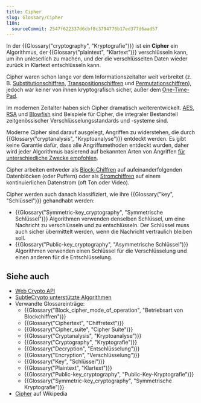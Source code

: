 ```yaml
---
title: Cipher
slug: Glossary/Cipher
l10n:
  sourceCommit: 2547f622337d6cbf8c3794776b17ed377d6aad57
---
```


In der {{Glossary("cryptography", "Kryptografie")}} ist ein **Cipher** ein Algorithmus, der {{Glossary("plaintext", "Klartext")}} verschlüsseln kann, um ihn unleserlich zu machen, und der die verschlüsselten Daten wieder zurück in Klartext entschlüsseln kann.

Cipher waren schon lange vor dem Informationszeitalter weit verbreitet (z. B. [Substitutionschiffren](https://en.wikipedia.org/wiki/Substitution_cipher), [Transpositionschiffren](https://en.wikipedia.org/wiki/Transposition_cipher) und [Permutationschiffren](https://en.wikipedia.org/wiki/Permutation_cipher)), jedoch war keiner von ihnen kryptografisch sicher, außer dem [One-Time-Pad](https://en.wikipedia.org/wiki/One-time_pad).

Im modernen Zeitalter haben sich Cipher dramatisch weiterentwickelt. [AES](https://en.wikipedia.org/wiki/Advanced_Encryption_Standard), [RSA](<https://en.wikipedia.org/wiki/RSA_(cryptosystem)>) und [Blowfish](<https://en.wikipedia.org/wiki/Blowfish_(cipher)>) sind Beispiele für Cipher, die integraler Bestandteil zeitgenössischer Verschlüsselungsstandards und -systeme sind.

Moderne Cipher sind darauf ausgelegt, Angriffen zu widerstehen, die durch {{Glossary("cryptanalysis", "Kryptoanalyse")}} entdeckt werden. Es gibt keine Garantie dafür, dass alle Angriffsmethoden entdeckt wurden, daher wird jeder Algorithmus basierend auf bekannten Arten von Angriffen [für unterschiedliche Zwecke empfohlen](/de/docs/Web/API/SubtleCrypto#supported_algorithms).

Cipher arbeiten entweder als [Block-Chiffren](https://en.wikipedia.org/wiki/Block_cipher) auf aufeinanderfolgenden Datenblöcken (oder Puffern) oder als [Stromchiffren](https://en.wikipedia.org/wiki/Stream_cipher) auf einem kontinuierlichen Datenstrom (oft Ton oder Video).

Cipher werden auch danach klassifiziert, wie ihre {{Glossary("key", "Schlüssel")}} gehandhabt werden:

- {{Glossary("Symmetric-key_cryptography", "Symmetrische Schlüssel")}} Algorithmen verwenden denselben Schlüssel, um eine Nachricht zu verschlüsseln und zu entschlüsseln. Der Schlüssel muss auch sicher übermittelt werden, wenn die Nachricht vertraulich bleiben soll.
- {{Glossary("Public-key_cryptography", "Asymmetrische Schlüssel")}} Algorithmen verwenden einen Schlüssel für die Verschlüsselung und einen anderen für die Entschlüsselung.

## Siehe auch

- [Web Crypto API](/de/docs/Web/API/Web_Crypto_API)
- [SubtleCrypto unterstützte Algorithmen](/de/docs/Web/API/SubtleCrypto#supported_algorithms)
- Verwandte Glossareinträge:
  - {{Glossary("Block_cipher_mode_of_operation", "Betriebsart von Blockchiffren")}}
  - {{Glossary("Ciphertext", "Chiffretext")}}
  - {{Glossary("Cipher_suite", "Cipher Suite")}}
  - {{Glossary("Cryptanalysis", "Kryptoanalyse")}}
  - {{Glossary("Cryptography", "Kryptografie")}}
  - {{Glossary("Decryption", "Entschlüsselung")}}
  - {{Glossary("Encryption", "Verschlüsselung")}}
  - {{Glossary("Key", "Schlüssel")}}
  - {{Glossary("Plaintext", "Klartext")}}
  - {{Glossary("Public-key_cryptography", "Public-Key-Kryptografie")}}
  - {{Glossary("Symmetric-key_cryptography", "Symmetrische Kryptografie")}}
- [Cipher](https://en.wikipedia.org/wiki/Cipher) auf Wikipedia

